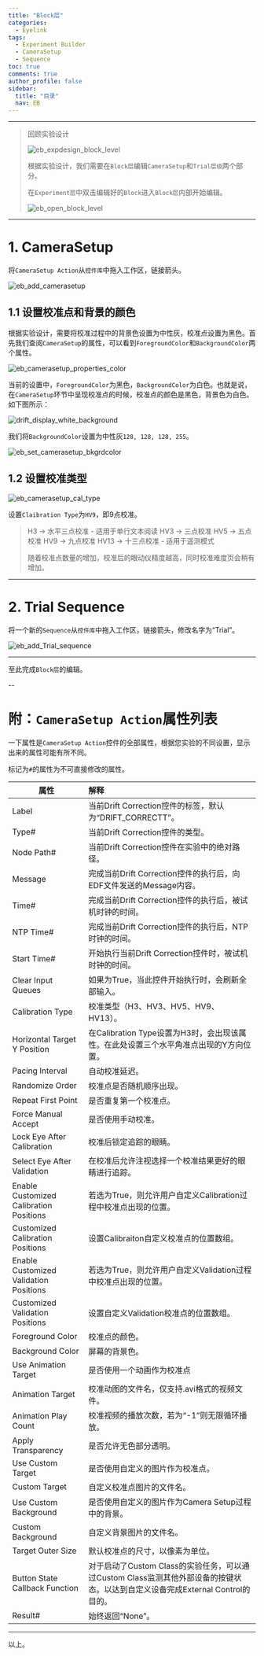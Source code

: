 ```yaml
---
title: "Block层"
categories:
  - Eyelink
tags:
  - Experiment Builder
  - CameraSetup
  - Sequence
toc: true
comments: true
author_profile: false
sidebar:
  title: "目录"
  nav: EB
---
```


---

>回顾实验设计
>>![eb_expdesign_block_level](/assets/images/eb_expdesign_block_level.png)
>
>根据实验设计，我们需要在`Block层`编辑`CameraSetup`和`Trial层级`两个部分。
>
>在`Experiment层`中双击编辑好的`Block`进入`Block层`内部开始编辑。
>>![eb_open_block_level](/assets/images/eb_open_block_level.gif)

---

# 1. CameraSetup

将`CameraSetup Action`从`控件库`中拖入工作区，链接箭头。
![eb_add_camerasetup](/assets/images/eb_add_camerasetup.gif)

## 1.1 设置校准点和背景的颜色

根据实验设计，需要将校准过程中的背景色设置为中性灰，校准点设置为黑色。首先我们查阅`CameraSetup`的属性，可以看到`ForegroundColor`和`BackgroundColor`两个属性。

![eb_camerasetup_properties_color](/assets/images/eb_camerasetup_properties_color.png)

当前的设置中，`ForegroundColor`为黑色，`BackgroundColor`为白色。也就是说，在`CameraSetup`环节中呈现校准点的时候，校准点的颜色是黑色，背景色为白色。如下图所示：

![drift_display_white_background](/assets/images/drift_display_white_background.png)

我们将`BackgroundColor`设置为中性灰`128, 128, 128, 255`。

![eb_set_camerasetup_bkgrdcolor](/assets/images/eb_set_camerasetup_bkgrdcolor.png)

## 1.2 设置校准类型

![eb_camerasetup_cal_type](/assets/images/eb_camerasetup_cal_type.png)

设置`Claibration Type`为`HV9`，即9点校准。

> H3 -> 水平三点校准 - 适用于单行文本阅读
> HV3 -> 三点校准
> HV5 -> 五点校准
> HV9 -> 九点校准
> HV13 -> 十三点校准 - 适用于遥测模式
>
> 随着校准点数量的增加，校准后的眼动仪精度越高，同时校准难度页会稍有增加。

---

# 2. Trial Sequence

将一个新的`Sequence`从`控件库`中拖入工作区，链接箭头，修改名字为“Trial”。

![eb_add_Trial_sequence](/assets/images/eb_add_Trial_sequence.gif)

---

至此完成`Block层`的编辑。

--
# 附：`CameraSetup Action`属性列表

一下属性是`CameraSetup Action`控件的全部属性，根据您实验的不同设置，显示出来的属性可能有所不同。

标记为`#`的属性为不可直接修改的属性。


| 属性 | 解释 |
| --- | :-- |
| Label | 当前Drift Correction控件的标签，默认为“DRIFT_CORRECTT”。 |
| Type# | 当前Drift Correction控件的类型。 |
| Node Path# | 当前Drift Correction控件在实验中的绝对路径。 |
| Message | 完成当前Drift Correction控件的执行后，向EDF文件发送的Message内容。 |
| Time# | 完成当前Drift Correction控件的执行后，被试机时钟的时间。 |
| NTP Time# | 完成当前Drift Correction控件的执行后，NTP时钟的时间。 |
| Start Time# | 开始执行当前Drift Correction控件时，被试机时钟的时间。 |
| Clear Input Queues | 如果为True，当此控件开始执行时，会刷新全部输入。 |
| Calibration Type | 校准类型（H3、HV3、HV5、HV9、HV13）。 |
| Horizontal Target Y Position | 在Calibration Type设置为H3时，会出现该属性。在此处设置三个水平角准点出现的Y方向位置。 |
| Pacing Interval | 自动校准延迟。 |
| Randomize Order | 校准点是否随机顺序出现。 |
| Repeat First Point | 是否重复第一个校准点。 |
| Force Manual Accept | 是否使用手动校准。 |
| Lock Eye After Calibration | 校准后锁定追踪的眼睛。 |
| Select Eye After Validation | 在校准后允许注视选择一个校准结果更好的眼睛进行追踪。 |
| Enable Customized Calibration Positions | 若选为True，则允许用户自定义Calibration过程中校准点出现的位置。 |
| Customized Calibration Positions | 设置Calibraiton自定义校准点的位置数组。 |
| Enable Customized Validation Positions | 若选为True，则允许用户自定义Validation过程中校准点出现的位置。 |
| Customized Validation Positions | 设置自定义Validation校准点的位置数组。 |
| Foreground Color | 校准点的颜色。 |
| Background Color | 屏幕的背景色。 |
| Use Animation Target | 是否使用一个动画作为校准点 |
| Animation Target | 校准动图的文件名，仅支持.avi格式的视频文件。 |
| Animation Play Count | 校准视频的播放次数，若为“-1”则无限循环播放。 |
| Apply Transparency | 是否允许无色部分透明。 |
| Use Custom Target | 是否使用自定义的图片作为校准点。 |
| Custom Target | 自定义校准点图片的文件名。 |
| Use Custom Background | 是否使用自定义的图片作为Camera Setup过程中的背景。 |
| Custom Background | 自定义背景图片的文件名。 |
| Target Outer Size | 默认校准点的尺寸，以像素为单位。 |
| Button State Callback Function | 对于启动了Custom Class的实验任务，可以通过Custom Class监测其他外部设备的按键状态。以达到自定义设备完成External Control的目的。 |
| Result# | 始终返回“None”。 |

---

以上。